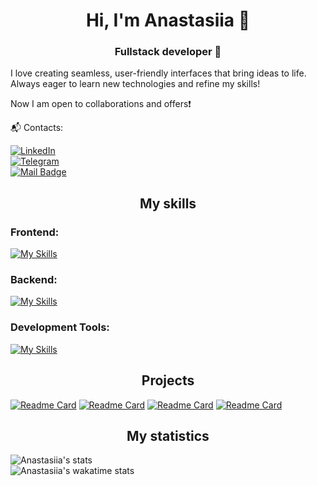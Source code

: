 <h1 align="center">Hi, I'm Anastasiia 👋</h1>
<h3 align="center">Fullstack developer 👾</h3>


I love creating seamless, user-friendly interfaces that bring ideas to life.
Always eager to learn new technologies and refine my skills!

Now I am open to collaborations and offers❗️

📬 Contacts:  

[![LinkedIn](https://img.shields.io/badge/LinkedIn-0077B5?style=for-the-badge&logo=linkedin&logoColor=white)](https://www.linkedin.com/in/anastasiia-motsukh/)  
[![Telegram](https://img.shields.io/badge/Telegram-2CA5E0?style=for-the-badge&logo=telegram&logoColor=white)](https://t.me/AnastasiiaMotsukh)  
[![Mail Badge](https://img.shields.io/badge/Email-c0392b?style=for-the-badge&labelColor=c0392b&logo=gmail&logoColor=white)](mailto:anastasiiamotsukh@gmail.com)


<h2 align="center">My skills</h3>
<h3 align="left">Frontend:</h3>

[![My Skills](https://skillicons.dev/icons?i=html,css,js,ts,react,nextjs,redux,sass,tailwind)](https://www.linkedin.com/in/anastasiia-motsukh/)  

<h3 align="left">Backend:</h3>

[![My Skills](https://skillicons.dev/icons?i=nodejs,express,mongodb,postgres)](https://www.linkedin.com/in/anastasiia-motsukh/)  

<h3 align="left">Development Tools: </h3>

[![My Skills](https://skillicons.dev/icons?i=git,github,gitlab,vscode,postman)](https://www.linkedin.com/in/anastasiia-motsukh/)  

<h2 align="center">Projects</h3>

[![Readme Card](https://github-readme-stats.vercel.app/api/pin/?username=lizaklimova&repo=task-pro&theme=dracula)](https://github.com/lizaklimova/task-pro)
[![Readme Card](https://github-readme-stats.vercel.app/api/pin/?username=elostay&repo=goit-react-hw-08-phonebook&theme=dracula)](https://github.com/Elostay/goit-react-hw-08-phonebook)
[![Readme Card](https://github-readme-stats.vercel.app/api/pin/?username=konstantin-it-lysenko&repo=projectDreamTeamJS&theme=dracula)](https://github.com/konstantin-it-lysenko/projectDreamTeamJS)
[![Readme Card](https://github-readme-stats.vercel.app/api/pin/?username=IrynaSlavinska&repo=project-OurDreamTeam&theme=dracula)](https://github.com/IrynaSlavinska/project-OurDreamTeam)

<h2 align="center">My statistics</h3>

![Anastasiia's stats](https://github-readme-stats.vercel.app/api?username=elostay&show_icons=true&theme=dracula)  
![Anastasiia's wakatime stats](https://github-readme-stats.vercel.app/api/wakatime?username=elostay&theme=dark)

